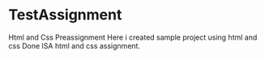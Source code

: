 # TestAssignment
Html and Css Preassignment
Here i created sample project using html and css
Done ISA html and css assignment.
